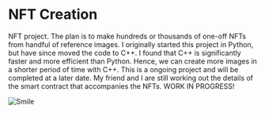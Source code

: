 # NFT Creation
NFT project. The plan is to make hundreds or thousands of one-off NFTs from handful of reference images. I originally started this project in Python, but have since moved the code to C++. I found that C++ is significantly faster and more efficient than Python. Hence, we can create more images in a shorter period of time with C++. This is a ongoing project and will be completed at a later date. My friend and I are still working out the details of the smart contract that accompanies the NFTs. WORK IN PROGRESS!

![Smile](https://user-images.githubusercontent.com/59947520/158077001-36f28cdd-54cb-438d-9f32-44946d693606.PNG)
